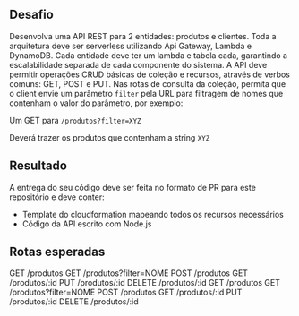 ## Desafio
Desenvolva uma API REST para 2 entidades: produtos e clientes. Toda a arquitetura deve ser serverless utilizando Api Gateway, Lambda e DynamoDB. Cada entidade deve ter um lambda e tabela cada, garantindo a escalabilidade separada de cada componente do sistema. A API deve permitir operações CRUD básicas de coleção e recursos, através de verbos comuns: GET, POST e PUT. Nas rotas de consulta da coleção, permita que o client envie um parâmetro `filter` pela URL para filtragem de nomes que contenham o valor do parâmetro, por exemplo:

Um GET para `/produtos?filter=XYZ`

Deverá trazer os produtos que contenham a string `XYZ`

## Resultado
A entrega do seu código deve ser feita no formato de PR para este repositório e deve conter:
  - Template do cloudformation mapeando todos os recursos necessários
  - Código da API escrito com Node.js

## Rotas esperadas

GET /produtos
GET /produtos?filter=NOME
POST /produtos
GET /produtos/:id
PUT /produtos/:id
DELETE /produtos/:id
GET /produtos
GET /produtos?filter=NOME
POST /produtos
GET /produtos/:id
PUT /produtos/:id
DELETE /produtos/:id